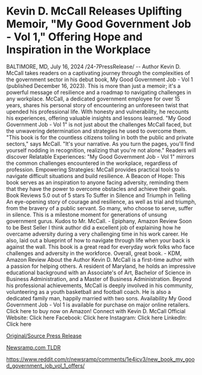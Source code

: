 # Kevin D. McCall Releases Uplifting Memoir, "My Good Government Job - Vol 1," Offering Hope and Inspiration in the Workplace

BALTIMORE, MD, July 16, 2024 /24-7PressRelease/ -- Author Kevin D. McCall takes readers on a captivating journey through the complexities of the government sector in his debut book, My Good Government Job - Vol 1 (published December 16, 2023). This is more than just a memoir; it's a powerful message of resilience and a roadmap to navigating challenges in any workplace.   McCall, a dedicated government employee for over 15 years, shares his personal story of encountering an unforeseen twist that upended his professional life. With honesty and vulnerability, he recounts his experiences, offering valuable insights and lessons learned. "My Good Government Job - Vol 1" is not just about the challenges McCall faced, but the unwavering determination and strategies he used to overcome them.   "This book is for the countless citizens toiling in both the public and private sectors," says McCall. "It's your narrative. As you turn the pages, you'll find yourself nodding in recognition, realizing that you're not alone."   Readers will discover   Relatable Experiences: "My Good Government Job - Vol 1" mirrors the common challenges encountered in the workplace, regardless of profession.   Empowering Strategies: McCall provides practical tools to navigate difficult situations and build resilience.   A Beacon of Hope: This book serves as an inspiration to anyone facing adversity, reminding them that they have the power to overcome obstacles and achieve their goals.   Book Reviews   5.0 out of 5 stars To Suffer in Silence and Triumph in Telling  An eye-opening story of courage and resilience, as well as trial and triumph, from the bravery of a public servant. So many, who choose to serve, suffer in silence. This is a milestone moment for generations of unsung government gurus. Kudos to Mr. McCall.   - Epiphany, Amazon Review   Soon to be Best Seller  I think author did a excellent job of explaining how he overcame adversity during a very challenging time in his work career. He also, laid out a blueprint of how to navigate through life when your back is against the wall. This book is a great read for everyday work folks who face challenges and adversity in the workforce. Overall, great book.   - KDM, Amazon Review   About the Author  Kevin D. McCall is a first-time author with a passion for helping others. A resident of Maryland, he holds an impressive educational background with an Associate's of Art, Bachelor of Science in Business Administration, and a Master of Business Administration. Beyond his professional achievements, McCall is deeply involved in his community, volunteering as a youth basketball and football coach. He is also a dedicated family man, happily married with two sons.   Availability   My Good Government Job - Vol 1 is available for purchase on major online retailers. Click here to buy now on Amazon!  Connect with Kevin D. McCall   Official Website: Click here Facebook: Click here  Instagram: Click here LinkedIn: Click here 

[Original/Source Press Release](https://www.24-7pressrelease.com/press-release/512565/kevin-d-mccall-releases-uplifting-memoir-my-good-government-job-vol-1-offering-hope-and-inspiration-in-the-workplace)
                    

[Newsramp.com TLDR](None) 

https://www.reddit.com/r/newsramp/comments/1e4icv3/new_book_my_good_government_job_vol_1_offers/